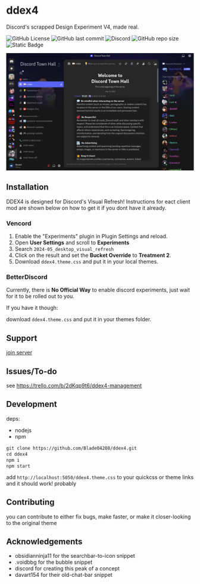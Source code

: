 
# ddex4

Discord's scrapped Design Experiment V4, made real.

![GitHub License](https://img.shields.io/github/license/blade04208/ddex4?style=flat-square)
 ![GitHub last commit](https://img.shields.io/github/last-commit/blade04208/ddex4?style=flat-square) ![Discord](https://img.shields.io/discord/1334998273437597767?style=flat-square&label=Discord) ![GitHub repo size](https://img.shields.io/github/repo-size/blade04208/ddex4?style=flat-square) ![Static Badge](https://img.shields.io/badge/skill-issue-red?style=flat-square)

![Thumbnail](/src/thumb.png)

## Installation

DDEX4 is designed for Discord's Visual Refresh! Instructions for eact client mod are shown below on how to get it if you dont have it already.

### Vencord

1. Enable the "Experiments" plugin in Plugin Settings and reload.
2. Open **User Settings** and scroll to **Experiments**
3. Search `2024-05_desktop_visual_refresh`
4. Click on the result and set the **Bucket Override** to **Treatment 2**.
5. Download `ddex4.theme.css` and put it in your local themes.

   
### BetterDiscord

Currently, there is **No Official Way** to enable discord experiments, just wait for it to be rolled out to you.

If you have it though:

download `ddex4.theme.css` and put it in your themes folder.

## Support
[join server](https://discord.gg/KEcCnVuTV7)
    
## Issues/To-do

see https://trello.com/b/2dKqp9t6/ddex4-management

## Development
deps: 
- nodejs
- npm
```
git clone https://github.com/Blade04208/ddex4.git
cd ddex4
npm i
npm start
```
add `http://localhost:5050/ddex4.theme.css` to your quickcss or theme links and it should work! probably
## Contributing

you can contribute to either fix bugs, make faster, or make it closer-looking to the original theme


## Acknowledgements

 - obsidianninja11 for the searchbar-to-icon snippet
 - .voidbbg for the bubble snippet
 - discord for creating this peak of a concept
 - davart154 for their old-chat-bar snippet

